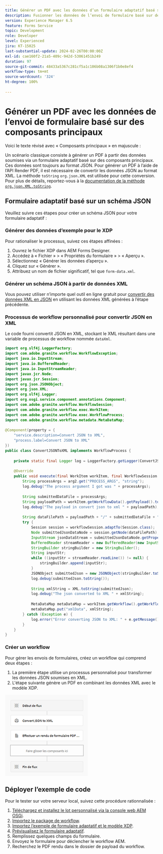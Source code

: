 ```yaml
---
title: Générer un PDF avec les données d’un formulaire adaptatif basé sur des composants principaux
description: Fusionner les données de l’envoi de formulaire basé sur des composants principaux avec le modèle XDP dans le workflow
version: Experience Manager 6.5
feature: Forms Service
topic: Development
role: Developer
level: Experienced
jira: KT-15025
last-substantial-update: 2024-02-26T00:00:00Z
exl-id: cae160f2-21a5-409c-942d-53061451b249
duration: 97
source-git-commit: 48433a5367c281cf5a1c106b08a1306f1b0e8ef4
workflow-type: tm+mt
source-wordcount: '324'
ht-degree: 100%

---
```


# Générer un PDF avec les données de l’envoi de formulaire basé sur des composants principaux

Voici le texte révisé avec « Composants principaux » en majuscule :

Un scénario classique consiste à générer un PDF à partir des données soumises via un formulaire adaptatif basé sur des composants principaux. Ces données sont toujours au format JSON. Pour générer un PDF à l’aide de l’API Render PDF, il est nécessaire de convertir les données JSON au format XML. La méthode `toString` `org.json.XML` est utilisée pour cette conversion. Pour plus de détails, reportez-vous à la [documentation de la méthode `org.json.XML.toString`](https://www.javadoc.io/doc/org.json/json/20171018/org/json/XML.html#toString-java.lang.Object-).

## Formulaire adaptatif basé sur un schéma JSON

Veuillez suivre ces étapes pour créer un schéma JSON pour votre formulaire adaptatif :

### Générer des données d’exemple pour le XDP

Pour rationaliser le processus, suivez ces étapes affinées :

1. Ouvrez le fichier XDP dans AEM Forms Designer.
1. Accédez à « Fichier » > « Propriétés du formulaire » > « Aperçu ».
1. Sélectionnez « Générer les données d’aperçu ».
1. Cliquez sur « Générer ».
1. Attribuez un nom de fichier significatif, tel que `form-data.xml`.

### Générer un schéma JSON à partir de données XML

Vous pouvez utiliser n’importe quel outil en ligne gratuit pour [convertir des données XML en JSON](https://jsonformatter.org/xml-to-jsonschema) en utilisant les données XML générées à l’étape précédente.

### Processus de workflow personnalisé pour convertir JSON en XML

Le code fourni convertit JSON en XML, stockant le XML résultant dans une variable de processus de workflow nommée `dataXml`.

```java
import org.slf4j.LoggerFactory;
import com.adobe.granite.workflow.WorkflowException;
import java.io.InputStream;
import java.io.BufferedReader;
import java.io.InputStreamReader;
import javax.jcr.Node;
import javax.jcr.Session;
import org.json.JSONObject;
import org.json.XML;
import org.slf4j.Logger;
import org.osgi.service.component.annotations.Component;
import com.adobe.granite.workflow.WorkflowSession;
import com.adobe.granite.workflow.exec.WorkItem;
import com.adobe.granite.workflow.exec.WorkflowProcess;
import com.adobe.granite.workflow.metadata.MetaDataMap;

@Component(property = {
    "service.description=Convert JSON to XML",
    "process.label=Convert JSON to XML"
})
public class ConvertJSONToXML implements WorkflowProcess {

    private static final Logger log = LoggerFactory.getLogger(ConvertJSONToXML.class);

    @Override
    public void execute(final WorkItem workItem, final WorkflowSession workflowSession, final MetaDataMap arg2) throws WorkflowException {
        String processArgs = arg2.get("PROCESS_ARGS", "string");
        log.debug("The process argument I got was " + processArgs);
        
        String submittedDataFile = processArgs;
        String payloadPath = workItem.getWorkflowData().getPayload().toString();
        log.debug("The payload in convert json to xml " + payloadPath);
        
        String dataFilePath = payloadPath + "/" + submittedDataFile + "/jcr:content";
        try {
            Session session = workflowSession.adaptTo(Session.class);
            Node submittedJsonDataNode = session.getNode(dataFilePath);
            InputStream jsonDataStream = submittedJsonDataNode.getProperty("jcr:data").getBinary().getStream();
            BufferedReader streamReader = new BufferedReader(new InputStreamReader(jsonDataStream, "UTF-8"));
            StringBuilder stringBuilder = new StringBuilder();
            String inputStr;
            while ((inputStr = streamReader.readLine()) != null) {
                stringBuilder.append(inputStr);
            }
            JSONObject submittedJson = new JSONObject(stringBuilder.toString());
            log.debug(submittedJson.toString());
            
            String xmlString = XML.toString(submittedJson);
            log.debug("The json converted to XML " + xmlString);
            
            MetaDataMap metaDataMap = workItem.getWorkflow().getWorkflowData().getMetaDataMap();
            metaDataMap.put("xmlData", xmlString);
        } catch (Exception e) {
            log.error("Error converting JSON to XML: " + e.getMessage(), e);
        }
    }
}
```

### Créer un workflow

Pour gérer les envois de formulaires, créez un workflow qui comprend deux étapes :

1. La première étape utilise un processus personnalisé pour transformer les données JSON soumises en XML.
1. L&#39;étape suivante génère un PDF en combinant les données XML avec le modèle XDP.

![json-to-xml](assets/json-to-xml-process-step.png)


## Déployer l’exemple de code

Pour le tester sur votre serveur local, suivez cette procédure rationnalisée :

1. [Téléchargez et installez le lot personnalisé via la console web AEM OSGi](assets/convertJsonToXML.core-1.0.0-SNAPSHOT.jar).
1. [Importez le package de workflow](assets/workflow_to_render_pdf.zip).
1. [Importez l’exemple de formulaire adaptatif et le modèle XDP](assets/adaptive_form_and_xdp_template.zip).
1. [Prévisualisez le formulaire adaptatif](http://localhost:4502/content/dam/formsanddocuments/f23/jcr:content?wcmmode=disabled).
1. Remplissez quelques champs du formulaire.
1. Envoyez le formulaire pour déclencher le workflow AEM.
1. Recherchez le PDF rendu dans le dossier de payload du workflow.
